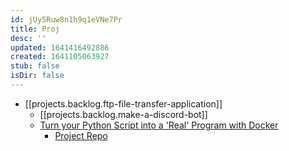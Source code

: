 ```yaml
---
id: jUy5Ruw8n1h9q1eVNe7Pr
title: Proj
desc: ''
updated: 1641416492886
created: 1641105063927
stub: false
isDir: false
---
```


- [[projects.backlog.ftp-file-transfer-application]]
  - [[projects.backlog.make-a-discord-bot]]
  - [Turn your Python Script into a 'Real' Program with Docker](https://python.plainenglish.io/turn-your-python-script-into-a-real-program-with-docker-c200e15d5265)
    - [Project Repo](https://github.com/adamcyber1/mypythondocker)
